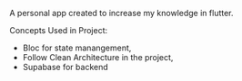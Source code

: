 A personal app created to increase my knowledge in flutter.

Concepts Used in Project: 
- Bloc for state manangement,
- Follow Clean Architecture in the project,
- Supabase for backend
